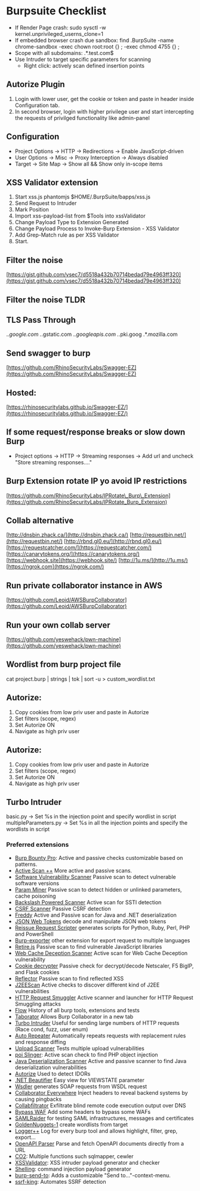 # Burpsuite Checklist



* If Render Page crash: sudo sysctl -w kernel.unprivileged\_userns\_clone=1
* If embedded browser crash due sandbox: find .BurpSuite -name chrome-sandbox -exec chown root:root {} ; -exec chmod 4755 {} ;
* Scope with all subdomains: .\*.test.com$
* Use Intruder to target specific parameters for scanning
  * Right click: actively scan defined insertion points

## Autorize Plugin

1. Login with lower user, get the cookie or token and paste in header inside Configuration tab.
2. In second browser, login with higher privilege user and start intercepting the requests of privilged functionality like admin-panel

## Configuration

* Project Options -&gt; HTTP -&gt; Redirections -&gt; Enable JavaScript-driven
* User Options -&gt; Misc -&gt; Proxy Interception -&gt; Always disabled
* Target -&gt; Site Map -&gt; Show all && Show only in-scope items

## XSS Validator extension

1. Start xss.js phantomjs $HOME/.BurpSuite/bapps/xss.js
2. Send Request to Intruder
3. Mark Position
4. Import xss-payload-list from $Tools into xssValidator
5. Change Payload Type to Extension Generated
6. Change Payload Process to Invoke-Burp Extension - XSS Validator
7. Add Grep-Match rule as per XSS Validator
8. Start.

## Filter the noise

[https://gist.github.com/vsec7/d5518a432b70714bedad79e4963ff320](https://gist.github.com/vsec7/d5518a432b70714bedad79e4963ff320)

## Filter the noise TLDR

## TLS Pass Through

._.google.com ._.gstatic.com ._.googleapis.com ._.pki.goog .\*.mozilla.com

## Send swagger to burp

[https://github.com/RhinoSecurityLabs/Swagger-EZ](https://github.com/RhinoSecurityLabs/Swagger-EZ)

## Hosted:

[https://rhinosecuritylabs.github.io/Swagger-EZ/](https://rhinosecuritylabs.github.io/Swagger-EZ/)

## If some request/response breaks or slow down Burp

* Project options -&gt; HTTP -&gt; Streaming responses -&gt; Add url and uncheck "Store streaming responses...."

## Burp Extension rotate IP yo avoid IP restrictions

[https://github.com/RhinoSecurityLabs/IPRotate\_Burp\_Extension](https://github.com/RhinoSecurityLabs/IPRotate_Burp_Extension)

## Collab alternative

[http://dnsbin.zhack.ca/](http://dnsbin.zhack.ca/) [http://requestbin.net/](http://requestbin.net/) [http://rbnd.gl0.eu/](http://rbnd.gl0.eu/) [https://requestcatcher.com/](https://requestcatcher.com/) [https://canarytokens.org/](https://canarytokens.org/) [https://webhook.site](https://webhook.site/) [http://1u.ms/](http://1u.ms/) [https://ngrok.com](https://ngrok.com/)

## Run private collaborator instance in AWS

[https://github.com/Leoid/AWSBurpCollaborator](https://github.com/Leoid/AWSBurpCollaborator)

## Run your own collab server

[https://github.com/yeswehack/pwn-machine](https://github.com/yeswehack/pwn-machine)

## Wordlist from burp project file

cat project.burp \| strings \| tok \| sort -u &gt; custom\_wordlist.txt

## Autorize:

1. Copy cookies from low priv user and paste in Autorize
2. Set filters \(scope, regex\)
3. Set Autorize ON
4. Navigate as high priv user

## Autorize:

1. Copy cookies from low priv user and paste in Autorize
2. Set filters \(scope, regex\)
3. Set Autorize ON
4. Navigate as high priv user

## Turbo Intruder

basic.py -&gt; Set %s in the injection point and specify wordlist in script multipleParameters.py -&gt; Set %s in all the injection points and specify the wordlists in script

### Preferred extensions

* [Burp Bounty Pro](https://burpbounty.net/): Active and passive checks customizable based on patterns.
* [Active Scan ++](https://portswigger.net/bappstore/3123d5b5f25c4128894d97ea1acc4976) More active and passive scans.
* [Software Vulnerability Scanner](https://portswigger.net/bappstore/c9fb79369b56407792a7104e3c4352fb) Passive scan to detect vulnerable software versions
* [Param Miner](https://portswigger.net/bappstore/17d2949a985c4b7ca092728dba871943) Passive scan to detect hidden or unlinked parameters, cache poisoning
* [Backslash Powered Scanner](https://portswigger.net/bappstore/9cff8c55432a45808432e26dbb2b41d8) Active scan for SSTI detection
* [CSRF Scanner](https://portswigger.net/bappstore/60f172f27a9b49a1b538ed414f9f27c3) Passive CSRF detection
* [Freddy](https://portswigger.net/bappstore/ae1cce0c6d6c47528b4af35faebc3ab3) Active and Passive scan for Java and .NET deserialization
* [JSON Web Tokens](https://portswigger.net/bappstore/f923cbf91698420890354c1d8958fee6) decode and manipulate JSON web tokens
* [Reissue Request Scripter](https://portswigger.net/bappstore/6e0b53d8c801471c9dc614a016d8a20d) generates scripts for Python, Ruby, Perl, PHP and PowerShell
* [Burp-exporter](https://github.com/artssec/burp-exporter) other extension for export request to multiple languages
* [Retire.js](https://portswigger.net/bappstore/36238b534a78494db9bf2d03f112265c) Passive scan to find vulnerable JavaScript libraries
* [Web Cache Deception Scanner](https://portswigger.net/bappstore/7c1ca94a61474d9e897d307c858d52f0) Active scan for Web Cache Deception vulnerability
* [Cookie decrypter](https://portswigger.net/bappstore/76c500c3fdba4a37a6fca46fe18d8ada) Passive check for decrypt/decode Netscaler, F5 BigIP, and Flask cookies
* [Reflector](https://github.com/elkokc/reflector) Passive scan to find reflected XSS
* [J2EEScan](https://portswigger.net/bappstore/7ec6d429fed04cdcb6243d8ba7358880) Active checks to discover different kind of J2EE vulnerabilities
* [HTTP Request Smuggler](https://portswigger.net/bappstore/aaaa60ef945341e8a450217a54a11646) Active scanner and launcher for HTTP Request Smuggling attacks
* [Flow](https://portswigger.net/bappstore/ee1c45f4cc084304b2af4b7e92c0a49d) History of all burp tools, extensions and tests
* [Taborator](https://portswigger.net/bappstore/c9c37e424a744aa08866652f63ee9e0f) Allows Burp Collaborator in a new tab
* [Turbo Intruder](https://portswigger.net/bappstore/9abaa233088242e8be252cd4ff534988) Useful for sending large numbers of HTTP requests \(Race cond, fuzz, user enum\)
* [Auto Repeater](https://portswigger.net/bappstore/f89f2837c22c4ab4b772f31522647ed8) Automatically repeats requests with replacement rules and response diffing
* [Upload Scanner](https://portswigger.net/bappstore/b2244cbb6953442cb3c82fa0a0d908fa) Tests multiple upload vulnerabilities
* [poi Slinger](https://github.com/portswigger/poi-slinger): Active scan check to find PHP object injection
* [Java Deserialization Scanner](https://portswigger.net/bappstore/228336544ebe4e68824b5146dbbd93ae) Active and passive scanner to find Java deserialization vulnerabilities
* [Autorize](https://portswigger.net/bappstore/f9bbac8c4acf4aefa4d7dc92a991af2f) Used to detect IDORs
* [.NET Beautifier](https://portswigger.net/bappstore/e2a137ad44984ccb908375fa5b2c618d) Easy view for VIEWSTATE parameter
* [Wsdler](https://portswigger.net/bappstore/594a49bb233748f2bc80a9eb18a2e08f) generates SOAP requests from WSDL request
* [Collaborator Everywhere](https://portswigger.net/bappstore/2495f6fb364d48c3b6c984e226c02968) Inject headers to reveal backend systems by causing pingbacks
* [Collabfiltrator](https://github.com/0xC01DF00D/Collabfiltrator) Exfiltrate blind remote code execution output over DNS
* [Bypass WAF](https://portswigger.net/bappstore/ae2611da3bbc4687953a1f4ba6a4e04c) Add some headers to bypass some WAFs
* [SAMLRaider](https://github.com/CompassSecurity/SAMLRaider) for testing SAML infrastructures, messages and certificates
* [GoldenNuggets-1](https://github.com/GainSec/GoldenNuggets-1) create wordlists from target
* [Logger++](https://portswigger.net/bappstore/470b7057b86f41c396a97903377f3d81) Log for every burp tool and allows highlight, filter, grep, export...
* [OpenAPI Parser](https://portswigger.net/bappstore/6bf7574b632847faaaa4eb5e42f1757c) Parse and fetch OpenAPI documents directly from a URL
* [CO2](https://github.com/portswigger/co2): Multiple functions such sqlmapper, cewler
* [XSSValidator](https://github.com/PortSwigger/xss-validator): XSS intruder payload generator and checker
* [Shelling](https://github.com/ewilded/shelling): command injection payload generator
* [burp-send-to](https://github.com/bytebutcher/burp-send-to): Adds a customizable "Send to..."-context-menu.
* [ssrf-king](https://github.com/ethicalhackingplayground/ssrf-king?s=09): Automates SSRF detection

